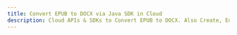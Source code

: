 ---title: Convert EPUB to DOCX via Java SDK in Clouddescription: Cloud APIs & SDKs to Convert EPUB to DOCX. Also Create, Edit & Render Microsoft Word & OpenOffice documents in the Cloud.---